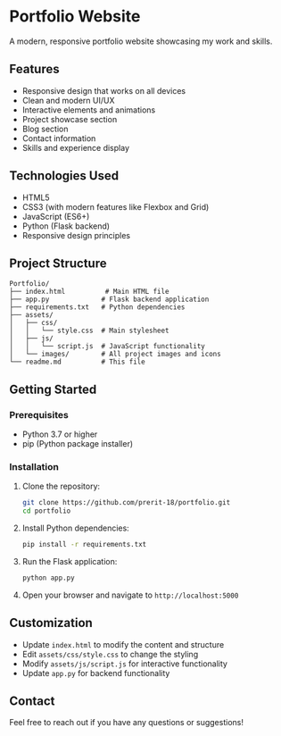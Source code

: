 # Portfolio Website

A modern, responsive portfolio website showcasing my work and skills.

## Features

- Responsive design that works on all devices
- Clean and modern UI/UX
- Interactive elements and animations
- Project showcase section
- Blog section
- Contact information
- Skills and experience display

## Technologies Used

- HTML5
- CSS3 (with modern features like Flexbox and Grid)
- JavaScript (ES6+)
- Python (Flask backend)
- Responsive design principles

## Project Structure

```
Portfolio/
├── index.html          # Main HTML file
├── app.py             # Flask backend application
├── requirements.txt   # Python dependencies
├── assets/
│   ├── css/
│   │   └── style.css  # Main stylesheet
│   ├── js/
│   │   └── script.js  # JavaScript functionality
│   └── images/        # All project images and icons
└── readme.md          # This file
```

## Getting Started

### Prerequisites

- Python 3.7 or higher
- pip (Python package installer)

### Installation

1. Clone the repository:
   ```bash
   git clone https://github.com/prerit-18/portfolio.git
   cd portfolio
   ```

2. Install Python dependencies:
   ```bash
   pip install -r requirements.txt
   ```

3. Run the Flask application:
   ```bash
   python app.py
   ```

4. Open your browser and navigate to `http://localhost:5000`

## Customization

- Update `index.html` to modify the content and structure
- Edit `assets/css/style.css` to change the styling
- Modify `assets/js/script.js` for interactive functionality
- Update `app.py` for backend functionality

## Contact

Feel free to reach out if you have any questions or suggestions!
